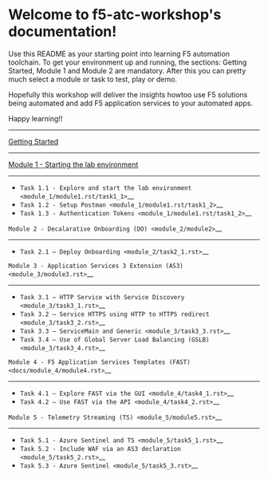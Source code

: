 
# Welcome to f5-atc-workshop's documentation!

Use this README as your starting point into learning F5 automation toolchain. To get your environment up and running, the sections: Getting Started, Module 1 and Module 2 are mandatory. After this you can pretty much select a module or task to test, play or demo.

Hopefully this workshop will deliver the insights howtoo use F5 solutions being automated and add F5 application services to your automated apps.

Happy learning!!


**********************************
[Getting Started](Getting_Started.rst)

******************************************************************
[Module 1 - Starting the lab environment](module_1/module1)
******************************************************************
 * `Task 1.1 - Explore and start the lab environment <module_1/module1.rst/task1_1>`__
 * `Task 1.2 - Setup Postman <module_1/module1.rst/task1_2>`__
 * `Task 1.3 - Authentication Tokens <module_1/module1.rst/task1_2>`__

`Module 2 - Decalarative Onboarding (DO) <module_2/module2>`__
***********************************************************************
 * `Task 2.1 – Deploy Onboarding <module_2/task2_1.rst>`__

`Module 3 - Application Services 3 Extension (AS3) <module_3/module3.rst>`__
*********************************************************************************

 * `Task 3.1 – HTTP Service with Service Discovery <module_3/task3_1.rst>`__
 * `Task 3.2 – Service HTTPS using HTTP to HTTPS redirect <module_3/task3_2.rst>`__
 * `Task 3.3 – ServiceMain and Generic <module_3/task3_3.rst>`__
 * `Task 3.4 – Use of Global Server Load Balancing (GSLB) <module_3/task3_4.rst>`__

`Module 4 - F5 Application Services Templates (FAST) <docs/module_4/module4.rst>`__
***********************************************************************************

 * `Task 4.1 – Explore FAST via the GUI <module_4/task4_1.rst>`__
 * `Task 4.2 – Use FAST via the API <module_4/task4_2.rst>`__

`Module 5 - Telemetry Streaming (TS) <module_5/module5.rst>`__
*******************************************************************

 * `Task 5.1 - Azure Sentinel and TS <module_5/task5_1.rst>`__
 * `Task 5.2 - Include WAF via an AS3 declaration <module_5/task5_2.rst>`__
 * `Task 5.3 - Azure Sentinel <module_5/task5_3.rst>`__

